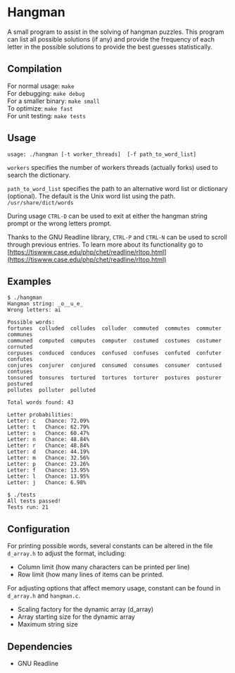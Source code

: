 # Hangman

A small program to assist in the solving of hangman puzzles.  This program
can list all possible solutions (if any) and provide the frequency of each
letter in the possible solutions to provide the best guesses statistically.

## Compilation

For normal usage: `make`  
For debugging: `make debug`  
For a smaller binary: `make small`  
To optimize: `make fast`  
For unit testing: `make tests`  


## Usage

`usage: ./hangman [-t worker_threads]  [-f path_to_word_list]`  

`workers` specifies the number of workers threads (actually forks) used to
search the dictionary.  

`path_to_word_list` specifies the path to an alternative word list or
dictionary (optional).  The default is the Unix word list using the path.
`/usr/share/dict/words`  

During usage `CTRL-D` can be used to exit at either the hangman string prompt
or the wrong letters prompt.

Thanks to the GNU Readline library, `CTRL-P` and `CTRL-N` can be used to
scroll through previous entries.  To learn more about its functionality
go to [https://tiswww.case.edu/php/chet/readline/rltop.html](https://tiswww.case.edu/php/chet/readline/rltop.html)  



## Examples

```
$ ./hangman
Hangman string: _o__u_e_
Wrong letters: ai

Possible words:
fortunes  colluded  colludes  colluder  commuted  commutes  commuter  communes  
communed  computed  computes  computer  costumed  costumes  costumer  cornuted  
corpuses  conduced  conduces  confused  confuses  confuted  confuter  confutes  
conjures  conjurer  conjured  consumed  consumes  consumer  contused  contuses  
tonsured  tonsures  tortured  tortures  torturer  postures  posturer  postured  
pollutes  polluter  polluted  

Total words found: 43

Letter probabilities:
Letter: c	Chance: 72.09%
Letter: t	Chance: 62.79%
Letter: s	Chance: 60.47%
Letter: n	Chance: 48.84%
Letter: r	Chance: 48.84%
Letter: d	Chance: 44.19%
Letter: m	Chance: 32.56%
Letter: p	Chance: 23.26%
Letter: f	Chance: 13.95%
Letter: l	Chance: 13.95%
Letter: j	Chance: 6.98%

$ ./tests
All tests passed!
Tests run: 21
```

## Configuration

For printing possible words, several constants can be altered in the file
`d_array.h` to adjust the format, including:

* Column limit (how many characters can be printed per line)
* Row limit (how many lines of items can be printed.

For adjusting options that affect memory usage, constant can be found in
`d_array.h` and `hangman.c`.  

* Scaling factory for the dynamic array (d_array)
* Array starting size for the dynamic array
* Maximum string size

## Dependencies

* GNU Readline
